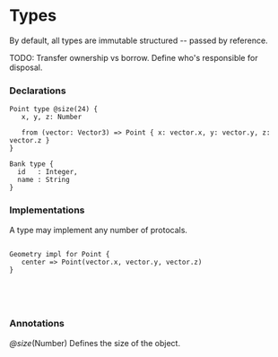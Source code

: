 # Types

By default, all types are immutable structured -- passed by reference.

TODO: Transfer ownership vs borrow. Define who's responsible for disposal.

### Declarations

```
Point type @size(24) { 
   x, y, z: Number
   
   from (vector: Vector3) => Point { x: vector.x, y: vector.y, z: vector.z }   
}

Bank type {
  id   : Integer,
  name : String
}

```

### Implementations

A type may implement any number of protocals.

```

Geometry impl for Point {
   center => Point(vector.x, vector.y, vector.z)
}



 
```


### Annotations

*@size*(Number) Defines the size of the object.

